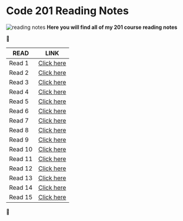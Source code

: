 
# Code 201 Reading Notes
![reading notes](https://i.imgur.com/ySvG8Rd.jpg)
**Here you will find all of my 201 course reading notes**


 :cherry_blossom: 

| READ  | LINK |
| ------------- | ------------- |
| Read 1   | [Click here](https://haneenawadallah.github.io/reading-notes/class01) |
| Read 2   | [Click here](https://haneenawadallah.github.io/reading-notes/class-02) |
| Read 3   | [Click here](https://haneenawadallah.github.io/reading-notes/class-03) |
| Read 4   | [Click here](https://haneenawadallah.github.io/reading-notes/class04) |
| Read 5   | [Click here](https://haneenawadallah.github.io/reading-notes/class05) |
| Read 6   | [Click here](https://haneenawadallah.github.io/reading-notes/class06) |
| Read 7   | [Click here](https://haneenawadallah.github.io/reading-notes/class07) |
| Read 8   | [Click here](https://haneenawadallah.github.io/reading-notes/class08) |
| Read 9   | [Click here]() |
| Read 10  | [Click here]() |
| Read 11  | [Click here]() |
| Read 12  | [Click here]() |
| Read 13  | [Click here]() |
| Read 14  | [Click here]() |
| Read 15  | [Click here]() |


 :cherry_blossom: 




